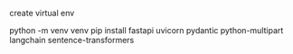 
create virtual env 

python -m venv venv
pip install fastapi uvicorn pydantic python-multipart langchain sentence-transformers

